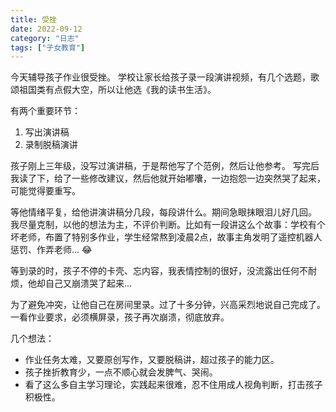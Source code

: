 ```yaml
---
title: 受挫
date: 2022-09-12
category: "日志"
tags: ["子女教育"]
---
```


今天辅导孩子作业很受挫。
学校让家长给孩子录一段演讲视频，有几个选题，歌颂祖国类有点假大空，所以让他选《我的读书生活》。

有两个重要环节：
1. 写出演讲稿
2. 录制脱稿演讲

孩子刚上三年级，没写过演讲稿，于是帮他写了个范例，然后让他参考。
写完后我读了下，给了一些修改建议，然后他就开始嘟囔，一边抱怨一边突然哭了起来，可能觉得要重写。

等他情绪平复，给他讲演讲稿分几段，每段讲什么。期间急眼抹眼泪儿好几回。
我尽量克制，以他的想法为主，不评价判断。比如有一段讲这么个故事：学校有个坏老师，布置了特别多作业，学生经常熬到凌晨2点，故事主角发明了遥控机器人惩罚、作弄老师...  😂

等到录的时，孩子不停的卡壳、忘内容，我表情控制的很好，没流露出任何不耐烦，他却自己又崩溃哭了起来...

为了避免冲突，让他自己在房间里录。过了十多分钟，兴高采烈地说自己完成了。一看作业要求，必须横屏录，孩子再次崩溃，彻底放弃。

几个想法：
- 作业任务太难，又要原创写作，又要脱稿讲，超过孩子的能力区。
- 孩子挫折教育少，一点不顺心就会发脾气、哭闹。
- 看了这么多自主学习理论，实践起来很难，忍不住用成人视角判断，打击孩子积极性。


















